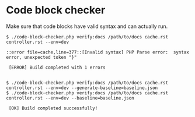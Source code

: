 # Code block checker

Make sure that code blocks have valid syntax and can actually run.

```terminal
$ ./code-block-checker.php verify:docs /path/to/docs cache.rst controller.rst --env=dev

::error file=cache,line=377::[Invalid syntax] PHP Parse error:  syntax error, unexpected token "}"

 [ERROR] Build completed with 1 errors


$ ./code-block-checker.php verify:docs /path/to/docs cache.rst controller.rst --env=dev --generate-baseline=baseline.json
$ ./code-block-checker.php verify:docs /path/to/docs cache.rst controller.rst --env=dev --baseline=baseline.json

 [OK] Build completed successfully!

```

